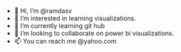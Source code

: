 - 👋 Hi, I’m @ramdasv
- 👀 I’m interested in learning visualizations.
- 🌱 I’m currently learning git hub
- 💞️ I’m looking to collaborate on power bi visualizations.
- 📫 You can reach me @yahoo.com

<!---
ramdasv/ramdasv is a ✨ special ✨ repository because its `README.md` (this file) appears on your GitHub profile.
You can click the Preview link to take a look at your changes.
--->
